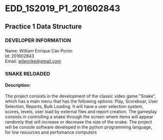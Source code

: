 # EDD_1S2019_P1_201602843
## Practice 1 Data Structure

### DEVELOPER INFORMATION
Name: William Enrique Cán Porón <br>
Id: 201602843<br>
Email: wilenrike@gmail.com<br>

### SNAKE RELOADED
#### Description:
The project consists in the development of the classic video game "Snake", which has a main menu that has the following options: Play, Scoreboar, User Selection, Reports, Bulk Loading. It will have a user selection system, scores, levels, user load by external files and report creation.
The gameplay consists in controlling a snake through the screen where items will appear randomly that will increase or decrease the size of the snake.
The project will be console software developed in the python programming language, for low resources and perfomance computers
